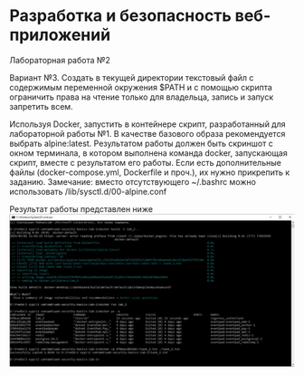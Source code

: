 # Разработка и безопасность веб-приложений
Лабораторная работа №2

Вариант №3. 
Создать в текущей директории текстовый файл с содержимым переменной окружения $PATH и с помощью скрипта ограничить права на чтение только для владельца, запись и запуск запретить всем.

Используя Docker, запустить в контейнере скрипт, разработанный для лабораторной работы №1. В качестве базового образа рекомендуется выбрать alpine:latest. 
Результатом работы должен быть скриншот с окном терминала, в котором выполнена команда docker, запускающая скрипт, вместе с результатом его работы. Если есть дополнительные файлы (docker-compose.yml, Dockerfile и проч.), их нужно прикрепить к заданию.
Замечание: вместо отсутствующего ~/.bashrc можно использовать /lib/sysctl.d/00-alpine.conf

Результат работы представлен ниже
![Image](https://github.com/MYP4/web-security-basics/blob/main/lab-2/lab_2.jpg)
